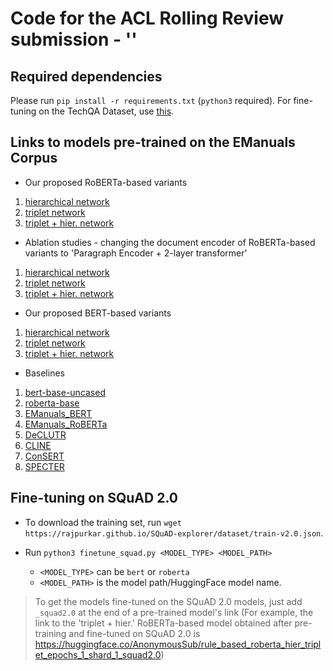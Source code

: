 # Code for the ACL Rolling Review submission - ''

## Required dependencies

Please run `pip install -r requirements.txt` (`python3` required). For fine-tuning on the TechQA Dataset, use [this](https://github.com/anon1sub2/ARRSubmission/blob/main/TechQA_code/requirements.txt).

## Links to models pre-trained on the EManuals Corpus

- Our proposed RoBERTa-based variants

1. [hierarchical network](https://huggingface.co/AnonymousSub/rule_based_roberta_only_classfn_epochs_1_shard_1)
2. [triplet network](https://huggingface.co/AnonymousSub/rule_based_roberta_bert_triplet_epochs_1_shard_1)
3. [triplet + hier. network](https://huggingface.co/AnonymousSub/rule_based_roberta_hier_triplet_epochs_1_shard_1)

- Ablation studies - changing the document encoder of RoBERTa-based variants to 'Paragraph Encoder + 2-layer transformer' 

1. [hierarchical network](https://huggingface.co/AnonymousSub/rule_based_roberta_only_classfn_twostage_epochs_1_shard_1)
2. [triplet network](https://huggingface.co/AnonymousSub/rule_based_roberta_twostagetriplet_epochs_1_shard_1)
3. [triplet + hier. network](https://huggingface.co/AnonymousSub/rule_based_roberta_twostagetriplet_hier_epochs_1_shard_1)

- Our proposed BERT-based variants

1. [hierarchical network](https://huggingface.co/AnonymousSub/rule_based_only_classfn_epochs_1_shard_1)
2. [triplet network](https://huggingface.co/AnonymousSub/rule_based_bert_triplet_epochs_1_shard_1)
3. [triplet + hier. network](https://huggingface.co/AnonymousSub/rule_based_hier_triplet_epochs_1_shard_1)

- Baselines

1. [bert-base-uncased](https://huggingface.co/bert-base-uncased)
2. [roberta-base](https://huggingface.co/roberta-base)
3. [EManuals_BERT](https://huggingface.co/abhi1nandy2/EManuals_BERT)
4. [EManuals_RoBERTa](https://huggingface.co/abhi1nandy2/EManuals_RoBERTa)
5. [DeCLUTR](https://huggingface.co/AnonymousSub/declutr-model)
6. [CLINE](https://huggingface.co/AnonymousSub/cline)
7. [ConSERT](https://huggingface.co/AnonymousSub/unsup-consert-base)
8. [SPECTER](https://huggingface.co/AnonymousSub/specter-bert-model)

## Fine-tuning on SQuAD 2.0

- To download the training set, run `wget https://rajpurkar.github.io/SQuAD-explorer/dataset/train-v2.0.json`.

- Run `python3 finetune_squad.py <MODEL_TYPE> <MODEL_PATH>`
	- `<MODEL_TYPE>` can be `bert` or `roberta`
	- `<MODEL_PATH>` is the model path/HuggingFace model name.

> To get the models fine-tuned on the SQuAD 2.0 models, just add `_squad2.0` at the end of a pre-trained model's link (For example, the link to the 'triplet + hier.' RoBERTa-based model obtained after pre-training and fine-tuned on SQuAD 2.0 is https://huggingface.co/AnonymousSub/rule_based_roberta_hier_triplet_epochs_1_shard_1_squad2.0)
